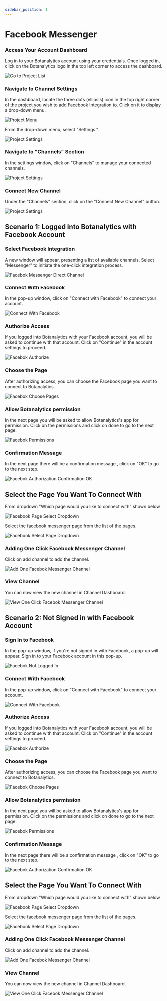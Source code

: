 ```yaml
---
sidebar_position: 1
---
```


# Facebook Messenger

### Access Your Account Dashboard

Log in to your Botanalytics account using your credentials. Once logged in, click on the Botanalytics logo in the top left corner to access the dashboard.

![Go to Project List](@site/static/img/projects/go-to-list.png)

### Navigate to Channel Settings

In the dashboard, locate the three dots (ellipsis) icon in the top right corner of the project you wish to add Facebook Integration to. Click on it to display a drop-down menu.

 ![Project Menu](@site/static/img/projects/menu-icon.png)

From the drop-down menu, select "Settings."

![Project Settings](@site/static/img/projects/settings-select.png)

### Navigate to "Channels" Section

In the settings window, click on "Channels" to manage your connected channels.

![Project Settings](@site/static/img/projects/channels-tab.png)

### Connect New Channel

Under the "Channels" section, click on the "Connect New Channel" button.

![Project Settings](@site/static/img/projects/settings-channels.png)

## Scenario 1: Logged into Botanalytics with Facebook Account

### Select Facebook Integration

A new window will appear, presenting a list of available channels.
Select "Messenger" to initiate the one-click integration process.

![Facebok Messenger Direct Channel](@site/static/img/projects/direct-facebook-channel.png)

### Connect With Facebook

In the pop-up window, click on "Connect with Facebook" to connect your account.

![Connect With Facebook](@site/static/img/projects/connect-with-facebook.png)

### Authorize Access

If you logged into Botanalytics with your Facebook account, you will be asked to continue with that account.
Click on "Continue" in the account settings to proceed.

![Facebok Authorize](@site/static/img/projects/facebook-authorize.png)

### Choose the Page

After authorizing access, you can choose the Facebook page you want to connect to Botanalytics.

![Facebok Choose Pages](@site/static/img/projects/facebook-choose-pages.png)

### Allow Botanalytics permission

In the next page you will be asked to allow Botanalytics's app for permission. Click on the permissions and click on done to go to the next page.

![Facebok Permissions](@site/static/img/projects/facebook-permissions.png)

### Confirmation Message

In the next page there will be a confirmation message , click on "OK" to go to the next step.

![Facebok Authorization Confirmation OK](@site/static/img/projects/facebook-confirmation-ok.png)

## Select the Page You Want To Connect With

From dropdown "Which page would you like to connect with" shown below

![Facebook Page Select Dropdown](@site/static/img/projects/facebook-select-page.png)

Select the facebook messenger page from the list of the pages.

![Facebook Select Page Dropdown](@site/static/img/projects/facebook-select-wanted-page.png)

### Adding One Click Facebook Messenger Channel

Click on add channel to add the channel.

![Add One Facebok Messenger Channel](@site/static/img/projects/add-facebook-one-click.png)

### View Channel

You can now view the new channel in Channel Dashboard.

![View One Click Facebok Messenger Channel](@site/static/img/projects/connected-facebook-one-click-channel.png)

## Scenario 2: Not Signed in with Facebook Account

### Sign In to Facebook

In the pop-up window, if you're not signed in with Facebook, a pop-up will appear.
Sign in to your Facebook account in this pop-up.

![Facebok Not Logged In](@site/static/img/projects/facebook-not-logged-in.png)

### Connect With Facebook

In the pop-up window, click on "Connect with Facebook" to connect your account.

![Connect With Facebook](@site/static/img/projects/connect-with-facebook.png)

### Authorize Access

If you logged into Botanalytics with your Facebook account, you will be asked to continue with that account.
Click on "Continue" in the account settings to proceed.

![Facebok Authorize](@site/static/img/projects/facebook-authorize.png)

### Choose the Page

After authorizing access, you can choose the Facebook page you want to connect to Botanalytics.

![Facebok Choose Pages](@site/static/img/projects/facebook-choose-pages.png)

### Allow Botanalytics permission

In the next page you will be asked to allow Botanalytics's app for permission. Click on the permissions and click on done to go to the next page.

![Facebok Permissions](@site/static/img/projects/facebook-permissions.png)

### Confirmation Message

In the next page there will be a confirmation message , click on "OK" to go to the next step.

![Facebok Authorization Confirmation OK](@site/static/img/projects/facebook-confirmation-ok.png)

## Select the Page You Want To Connect With

From dropdown "Which page would you like to connect with" shown below

![Facebook Page Select Dropdown](@site/static/img/projects/facebook-select-page.png)

Select the facebook messenger page from the list of the pages.

![Facebook Select Page Dropdown](@site/static/img/projects/facebook-select-wanted-page.png)


### Adding One Click Facebook Messenger Channel

Click on add channel to add the channel.

![Add One Facebok Messenger Channel](@site/static/img/projects/add-facebook-one-click.png)

### View Channel

You can now view the new channel in Channel Dashboard.

![View One Click Facebok Messenger Channel](@site/static/img/projects/connected-facebook-one-click-channel.png)





